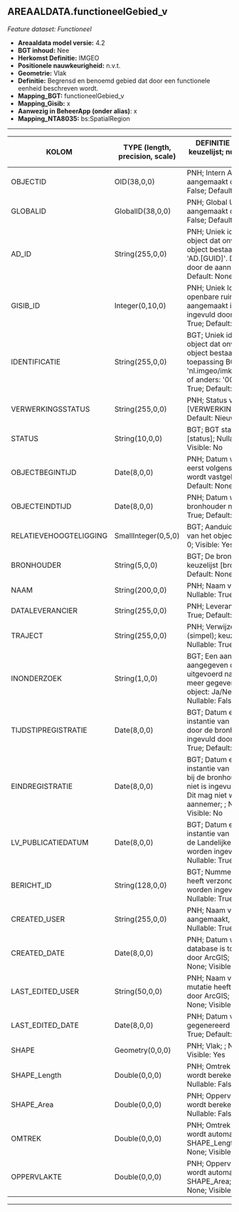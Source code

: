 ## AREAALDATA.functioneelGebied_v

*Feature dataset: Functioneel*


* __Areaaldata model versie:__ 4.2
* __BGT inhoud:__ Nee						
* __Herkomst Definitie:__ IMGEO						
* __Positionele nauwkeurigheid:__ n.v.t.						
* __Geometrie:__ Vlak						
* __Definitie:__ Begrensd en benoemd gebied dat door een functionele eenheid beschreven wordt.						
* __Mapping_BGT:__ functioneelGebied_v						
* __Mapping_Gisib:__ x						
* __Aanwezig in BeheerApp (onder alias)__: x
* __Mapping_NTA8035:__ bs:SpatialRegion 						
						
***						
						
|__KOLOM__                             |__TYPE (length, precision, scale)__                      |__DEFINITIE__ (oorsprong;	 beschrijving;	 keuzelijst;	 nullable;	 default;	 zichtbaar in Areaalviewer)|	
|------                          |----                  |-----    |						
|OBJECTID                        |OID(38,0,0)           |PNH; Intern ArcGIS Identificatienummer, aangemaakt door ArcGIS;	;	 Nullable: False;	 Default: None;	 Visible: Yes|	
|GLOBALID                        |GlobalID(38,0,0)      |PNH; Global Unique Identifier,  aangemaakt door ArcGIS;	;	 Nullable: False;	 Default: None;	 Visible: No|	
|AD_ID                           |String(255,0,0)       |PNH; Uniek identificatienummer voor het object dat onveranderlijk is zolang het object bestaat in Areaaldata: in format 'AD.[GUID]'. Dit moet worden ingevuld door de aannemer;	;	 Nullable: False;	 Default: None;	 Visible: Yes|	
|GISIB_ID                        |Integer(0,10,0)       |PNH; Uniek Identificatienummer beheer openbare ruimte (GISIB), wordt aangemaakt in GISIB en mag niet worden ingevuld door de aannemer;	;	 Nullable: True;	 Default: None;	 Visible: No|	
|IDENTIFICATIE                   |String(255,0,0)       |BGT; Uniek identificatienummer voor het object dat onveranderlijk is zolang het object bestaat: bevat indien van toepassing BGT/IMKL ID in format 'nl.imgeo/imkl.bronhouderscode.LokaalID' of anders: '00000'.LokaalID;	;	 Nullable: True;	 Default: None;	 Visible: No|	
|VERWERKINGSSTATUS               |String(255,0,0)       |PNH; Status van de gegevens;	 keuzelijst [VERWERKINGSSTATUS];	 Nullable: False;	 Default: Nieuw;	 Visible: Yes|	
|STATUS                          |String(10,0,0)        |BGT; BGT status van het object;	 keuzelijst [status];	 Nullable: False;	 Default: None;	 Visible: No|	
|OBJECTBEGINTIJD                 |Date(8,0,0)           |PNH; Datum waarop het object voor het eerst volgens het areaaldata datamodel wordt vastgelegd ;	;	 Nullable: True;	 Default: None;	 Visible: Yes|
|OBJECTEINDTIJD                  |Date(8,0,0)           |PNH; Datum waarop het object bij de bronhouder niet meer geldig is;	;	 Nullable: True;	 Default: None;	 Visible: Yes|	
|RELATIEVEHOOGTELIGGING          |SmallInteger(0,5,0)   |BGT; Aanduiding voor de relatieve hoogte van het object;	;	 Nullable: False;	 Default: 0;	 Visible: Yes|	
|BRONHOUDER                      |String(5,0,0)         |BGT; De bronhoudercode van het object;	 keuzelijst [bronhouder];	 Nullable: False;	 Default: None;	 Visible: No|	
|NAAM                            |String(200,0,0)       |PNH; Naam van het functionele gebied;	;	 Nullable: True;	 Default: None;	 Visible: Yes|	
|DATALEVERANCIER                 |String(255,0,0)       |PNH; Leverancier van de data;	;	 Nullable: True;	 Default: None;	 Visible: No|	
|TRAJECT                         |String(255,0,0)       |PNH; Verwijzende sleutel naar traject_v (simpel);	 keuzelijst [TRAJECT_NAAM];	 Nullable: True;	 Default: None;	 Visible: Yes|	
|INONDERZOEK                     |String(1,0,0)         |BGT; Een aanduiding waarmee wordt aangegeven dat een onderzoek wordt uitgevoerd naar de juistheid van een of meer gegevens van het betreffende object: Ja/Nee;	 keuzelijst [jaNee];	 Nullable: False;	 Default: N;	 Visible: No|	
|TIJDSTIPREGISTRATIE             |Date(8,0,0)           |BGT; Datum en tijdstip waarop deze instantie van het object is opgenomen door de bronhouder. Dit mag niet worden ingevuld door de aannemer;	;	 Nullable: True;	 Default: None;	 Visible: No|	
|EINDREGISTRATIE                 |Date(8,0,0)           |BGT; Datum en tijdstip waarop deze instantie van het object niet meer geldig is bij de bronhouder. Wanneer deze waarde niet is ingevuld is de instantie nog geldig. Dit mag niet worden ingevuld door de aannemer;	;	 Nullable: True;	 Default: None;	 Visible: No|	
|LV_PUBLICATIEDATUM              |Date(8,0,0)           |BGT; Datum en tijdstip waarop deze instantie van het object is opgenomen in de Landelijke Voorziening. Dit mag niet worden ingevuld door de aannemer;	;	 Nullable: True;	 Default: None;	 Visible: No|	
|BERICHT_ID                      |String(128,0,0)       |BGT; Nummer van het bericht dat PNH heeft verzonden naar LV. Dit mag niet worden ingevuld door de aannemer;	;	 Nullable: True;	 Default: None;	 Visible: No|	
|CREATED_USER                    |String(255,0,0)       |PNH; Naam van gebruiker die de rij heeft aangemaakt, gegenereerd door ArcGIS;	;	 Nullable: True;	 Default: None;	 Visible: No|	
|CREATED_DATE                    |Date(8,0,0)           |PNH; Datum waarop de rij aan de database is toegevoegd, gegenereerd door ArcGIS;	;	 Nullable: True;	 Default: None;	 Visible: No|	
|LAST_EDITED_USER                |String(50,0,0)        |PNH; Naam van gebruiker die de laatste mutatie heeft doorgevoerd, gegenereerd door ArcGIS;	;	 Nullable: True;	 Default: None;	 Visible: No|	
|LAST_EDITED_DATE                |Date(8,0,0)           |PNH; Datum van de laatste mutatie, gegenereerd door ArcGIS;	;	 Nullable: True;	 Default: None;	 Visible: No|	
|SHAPE                           |Geometry(0,0,0)       |PNH; Vlak;	;	 Nullable: True;	 Default: None;	 Visible: Yes|	
|SHAPE_Length                    |Double(0,0,0)         |PNH; Omtrek in meters, 5 decimalen. Dit wordt berekend in bepaalde applicaties;	;	 Nullable: False;	 Default: None;	 Visible: No|	
|SHAPE_Area                      |Double(0,0,0)         |PNH; Oppervlakte in m2, 5 decimalen. Dit wordt berekend in bepaalde applicaties;	;	 Nullable: False;	 Default: None;	 Visible: No|	
|OMTREK                          |Double(0,0,0)         |PNH; Omtrek in meters, 5 decimalen. Dit wordt automatisch gevuld uit SHAPE_Length;	;	 Nullable: False;	 Default: None;	 Visible: Yes|	
|OPPERVLAKTE                     |Double(0,0,0)         |PNH; Oppervlakte in m2, 5 decimalen. Dit wordt automatisch gevuld uit SHAPE_Area;	;	 Nullable: False;	 Default: None;	 Visible: Yes|	
						
						
***						
